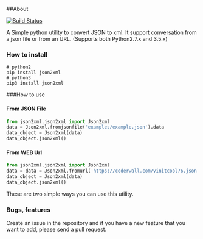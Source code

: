 ##About

[![Build Status](https://travis-ci.org/vinitkumar/json2xml.svg?branch=master)](https://travis-ci.org/vinitkumar/json2xml)

A Simple python utility to convert JSON to xml. It support conversation
from a json file or from an URL. (Supports both Python2.7.x and 3.5.x)

### How to install

```
# python2
pip install json2xml
# python3
pip3 install json2xml
```

###How to use

#### From JSON File

```python
from json2xml.json2xml import Json2xml
data = Json2xml.fromjsonfile('examples/example.json').data
data_object = Json2xml(data)
data_object.json2xml()
```

#### From WEB Url

```python
from json2xml.json2xml import Json2xml
data = data = Json2xml.fromurl('https://coderwall.com/vinitcool76.json').data
data_object = Json2xml(data)
data_object.json2xml()
```

These are two simple ways you can use this utility.

### Bugs, features

Create an issue in the repository and if you have a new feature that you want to add, please send a pull request.
